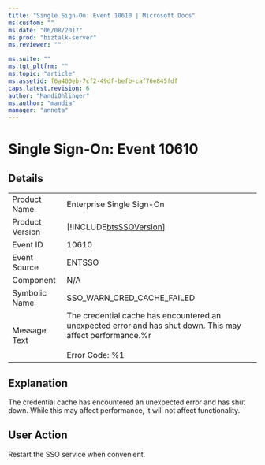```yaml
---
title: "Single Sign-On: Event 10610 | Microsoft Docs"
ms.custom: ""
ms.date: "06/08/2017"
ms.prod: "biztalk-server"
ms.reviewer: ""

ms.suite: ""
ms.tgt_pltfrm: ""
ms.topic: "article"
ms.assetid: f6a400eb-7cf2-49df-befb-caf76e845fdf
caps.latest.revision: 6
author: "MandiOhlinger"
ms.author: "mandia"
manager: "anneta"
---
```

# Single Sign-On: Event 10610
## Details  
  
|                 |                                                                                                                                       |
|-----------------|---------------------------------------------------------------------------------------------------------------------------------------|
|  Product Name   |                                                       Enterprise Single Sign-On                                                       |
| Product Version |                                      [!INCLUDE[btsSSOVersion](../includes/btsssoversion-md.md)]                                       |
|    Event ID     |                                                                 10610                                                                 |
|  Event Source   |                                                                ENTSSO                                                                 |
|    Component    |                                                                  N/A                                                                  |
|  Symbolic Name  |                                                      SSO_WARN_CRED_CACHE_FAILED                                                       |
|  Message Text   | The credential cache has encountered an unexpected error and has shut down. This may affect performance.%r<br /><br /> Error Code: %1 |
  
## Explanation  
 The credential cache has encountered an unexpected error and has shut down. While this may affect performance, it will not affect functionality.  
  
## User Action  
 Restart the SSO service when convenient.
